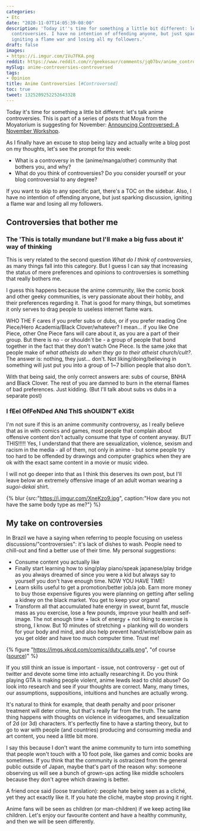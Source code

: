 ```yaml
---
categories:
- Etc
date: "2020-11-07T14:05:39-08:00"
description: 'Today it''s time for something a little bit different: let''s talk anime
  controversies. I have no intention of offending anyone, but just sparking discussion,
  igniting a flame war and losing all my followers.'
draft: false
images:
- https://i.imgur.com/1Vu7FKA.png
reddit: https://www.reddit.com/r/geekosaur/comments/jq07bv/anime_controversies_controversed/
mySlug: anime-controversies-controversed
tags:
- Opinion
title: Anime Controversies [#Controversed]
toc: true
tweet: 1325209252252643328
---
```


Today it's time for something a little bit different: let's talk anime controversies. This is part of a series of posts that Moya from the Moyatorium is suggesting for November: [Announcing Controversed: A November Workshop](https://moyatorium.wordpress.com/2020/11/02/announcing-controversed-a-november-workshop/).

As I finally have an excuse to stop being lazy and actually write a blog post on my thoughts, let's see the prompt for this week:

- What is a controversy in the (anime/manga/other) community that bothers you, and why?
- What do you think of controversies? Do you consider yourself or your blog controversial to any degree?

If you want to skip to any specific part, there's a TOC on the sidebar. Also, I have no intention of offending anyone, but just sparking discussion, igniting a flame war and losing all my followers.

<!--more-->

## Controversies that bother me

### The 'This is totally mundane but I'll make a big fuss about it' way of thinking

This is very related to the second question *What do I think of controversies*, as many things fall into this category. But I guess I can say that increasing the status of mere preferences and opinions to controversies is something that really bothers me.

I guess this happens because the anime community, like the comic book and other geeky communities, is very passionate about their hobby, and their preferences regarding it. That is good for many things, but sometimes it only serves to drag people to useless internet flame wars. 

WHO THE F cares if you prefer subs or dubs, or if you prefer reading One Piece/Hero Academia/Black Clover/whatever? I mean... if you like One Piece, other One Piece fans will care about it, as you are a part of their group. But there is no - or shouldn't be - a group of people that bond together in the fact that they don't watch One Piece. Is the same joke that people make of *what atheists do when they go to their atheist church/cult?*. The answer is: nothing, they just... don't. Not liking/doing/believing in something will just put you into a group of 1~7 billion people that also don't.

With that being said, the only correct answers are: subs of course, BNHA and Black Clover. The rest of you are damned to burn in the eternal flames of bad preferences. Just kidding. (But I'll talk about subs vs dubs in a separate post)

### I fEel OfFeNDed ANd ThIS shOUlDN'T eXiSt

I'm not sure if this is an anime community controversy, as I really believe that as in with comics and games, most people that complain about offensive content don't actually consume that type of content anyway. BUT THIS!!!!! Yes, I understand that there are sexualization, violence, sexism and racism in the media - all of them, not only in anime - but some people try too hard to be offended by drawings and computer graphics when they are ok with the exact same content in a movie or music video.

I will not go deeper into that as I think this deserves its own post, but I'll leave below an extremely offensive image of an adult woman wearing a *sugoi-dekai* shirt.

{% blur {src:"https://i.imgur.com/XneKzo9.jpg", caption:"How dare you not have the same body type as me?"} %}

## My take on controversies

In Brazil we have a saying when referring to people focusing on useless discussions/"controversies": it's lack of dishes to wash. People need to chill-out and find a better use of their time. My personal suggestions:

- Consume content you actually like
- Finally start learning how to sing/play piano/speak japanese/play bridge as you always dreamed of since you were a kid but always say to yourself you don't have enough time. NOW YOU HAVE TIME!
- Learn skills useful to get a promotion/better job/a job. Earn more money to buy those expensive figures you were planning on getting after selling a kidney on the black market. You get to keep your organs!
- Transform all that accumulated hate energy in sweat, burnt fat, muscle mass as you exercise, lose a few pounds, improve your health and self-image. The not enough time + lack of energy + not liking to exercise is strong, I know. But 10 minutes of stretching + planking will do wonders for your body and mind, and also help prevent hand/wrist/elbow pain as you get older and have too much computer time. Trust me!

{% figure "https://imgs.xkcd.com/comics/duty_calls.png", "of course ([source](https://xkcd.com/386/))" %}

If you still think an issue is important - issue, not controversy - get out of twitter and devote some time into actually researching it. Do you think playing GTA is making people violent, anime lewds lead to child abuse? Go look into research and see if your thoughts are correct. Many, many times, our assumptions, suppositions, intuitions and hunches are actually wrong. 

It's natural to think for example, that death penalty and poor prisoner treatment will deter crime, but that's really far from the truth. The same thing happens with thoughts on violence in videogames, and sexualization of 2d (or 3d) characters. It's perfectly fine to have a starting theory, but to go to war with people (and countries) producing and consuming media and art content, you need a little bit more.

I say this because I don't want the anime community to turn into something that people won't touch with a 10 foot pole, like games and comic books are sometimes. If you think that the community is ostracized from the general public outside of Japan, maybe that's part of the reason why: someone observing us will see a bunch of grown-ups acting like middle schoolers because they don't agree which drawing is better.

A friend once said (loose translation): people hate being seen as a cliché, yet they act exactly like it. If you hate the cliché, maybe stop proving it right.

Anime fans will be seen as children (or man-children) if we keep acting like children. Let's enjoy our favourite content and have a healthy community, and then we will be seen differently.

